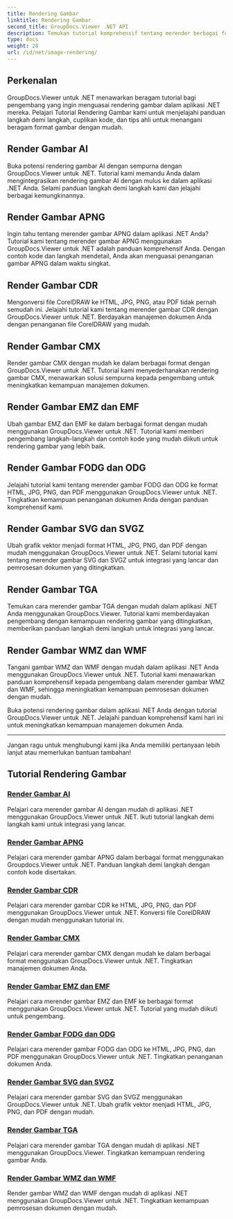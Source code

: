 ```yaml
---
title: Rendering Gambar
linktitle: Rendering Gambar
second_title: GroupDocs.Viewer .NET API
description: Temukan tutorial komprehensif tentang merender berbagai format gambar menggunakan GroupDocs.Viewer untuk .NET. Dari AI hingga WMF, pelajari integrasi lancar dan contoh pengkodean.
type: docs
weight: 28
url: /id/net/image-rendering/
---
```


## Perkenalan

GroupDocs.Viewer untuk .NET menawarkan beragam tutorial bagi pengembang yang ingin menguasai rendering gambar dalam aplikasi .NET mereka. Pelajari Tutorial Rendering Gambar kami untuk menjelajahi panduan langkah demi langkah, cuplikan kode, dan tips ahli untuk menangani beragam format gambar dengan mudah.

## Render Gambar AI
Buka potensi rendering gambar AI dengan sempurna dengan GroupDocs.Viewer untuk .NET. Tutorial kami memandu Anda dalam mengintegrasikan rendering gambar AI dengan mulus ke dalam aplikasi .NET Anda. Selami panduan langkah demi langkah kami dan jelajahi berbagai kemungkinannya.

## Render Gambar APNG
Ingin tahu tentang merender gambar APNG dalam aplikasi .NET Anda? Tutorial kami tentang merender gambar APNG menggunakan GroupDocs.Viewer untuk .NET adalah panduan komprehensif Anda. Dengan contoh kode dan langkah mendetail, Anda akan menguasai penanganan gambar APNG dalam waktu singkat.

## Render Gambar CDR
Mengonversi file CorelDRAW ke HTML, JPG, PNG, atau PDF tidak pernah semudah ini. Jelajahi tutorial kami tentang merender gambar CDR dengan GroupDocs.Viewer untuk .NET. Berdayakan manajemen dokumen Anda dengan penanganan file CorelDRAW yang mudah.

## Render Gambar CMX
Render gambar CMX dengan mudah ke dalam berbagai format dengan GroupDocs.Viewer untuk .NET. Tutorial kami menyederhanakan rendering gambar CMX, menawarkan solusi sempurna kepada pengembang untuk meningkatkan kemampuan manajemen dokumen.

## Render Gambar EMZ dan EMF
Ubah gambar EMZ dan EMF ke dalam berbagai format dengan mudah menggunakan GroupDocs.Viewer untuk .NET. Tutorial kami memberi pengembang langkah-langkah dan contoh kode yang mudah diikuti untuk rendering gambar yang lebih baik.

## Render Gambar FODG dan ODG
Jelajahi tutorial kami tentang merender gambar FODG dan ODG ke format HTML, JPG, PNG, dan PDF menggunakan GroupDocs.Viewer untuk .NET. Tingkatkan kemampuan penanganan dokumen Anda dengan panduan komprehensif kami.

## Render Gambar SVG dan SVGZ
Ubah grafik vektor menjadi format HTML, JPG, PNG, dan PDF dengan mudah menggunakan GroupDocs.Viewer untuk .NET. Selami tutorial kami tentang merender gambar SVG dan SVGZ untuk integrasi yang lancar dan pemrosesan dokumen yang ditingkatkan.

## Render Gambar TGA
Temukan cara merender gambar TGA dengan mudah dalam aplikasi .NET Anda menggunakan GroupDocs.Viewer. Tutorial kami memberdayakan pengembang dengan kemampuan rendering gambar yang ditingkatkan, memberikan panduan langkah demi langkah untuk integrasi yang lancar.

## Render Gambar WMZ dan WMF
Tangani gambar WMZ dan WMF dengan mudah dalam aplikasi .NET Anda menggunakan GroupDocs.Viewer untuk .NET. Tutorial kami menawarkan panduan komprehensif kepada pengembang dalam merender gambar WMZ dan WMF, sehingga meningkatkan kemampuan pemrosesan dokumen dengan mudah.

Buka potensi rendering gambar dalam aplikasi .NET Anda dengan tutorial GroupDocs.Viewer untuk .NET. Jelajahi panduan komprehensif kami hari ini untuk meningkatkan kemampuan manajemen dokumen Anda.

---

Jangan ragu untuk menghubungi kami jika Anda memiliki pertanyaan lebih lanjut atau memerlukan bantuan tambahan!
## Tutorial Rendering Gambar
### [Render Gambar AI](./render-ai-images/)
Pelajari cara merender gambar AI dengan mudah di aplikasi .NET menggunakan GroupDocs.Viewer untuk .NET. Ikuti tutorial langkah demi langkah kami untuk integrasi yang lancar.
### [Render Gambar APNG](./render-apng-images/)
Pelajari cara merender gambar APNG dalam berbagai format menggunakan Groupdocs.Viewer untuk .NET. Panduan langkah demi langkah dengan contoh kode disertakan.
### [Render Gambar CDR](./render-cdr-images/)
Pelajari cara merender gambar CDR ke HTML, JPG, PNG, dan PDF menggunakan GroupDocs.Viewer untuk .NET. Konversi file CorelDRAW dengan mudah menggunakan tutorial ini.
### [Render Gambar CMX](./render-cmx-images/)
Pelajari cara merender gambar CMX dengan mudah ke dalam berbagai format menggunakan GroupDocs.Viewer untuk .NET. Tingkatkan manajemen dokumen Anda.
### [Render Gambar EMZ dan EMF](./render-emz-emf-images/)
Pelajari cara merender gambar EMZ dan EMF ke berbagai format menggunakan GroupDocs.Viewer untuk .NET. Tutorial yang mudah diikuti untuk pengembang.
### [Render Gambar FODG dan ODG](./render-fodg-odg-images/)
Pelajari cara merender gambar FODG dan ODG ke HTML, JPG, PNG, dan PDF menggunakan GroupDocs.Viewer untuk .NET. Tingkatkan penanganan dokumen Anda.
### [Render Gambar SVG dan SVGZ](./render-svg-svgz-images/)
Pelajari cara merender gambar SVG dan SVGZ menggunakan GroupDocs.Viewer untuk .NET. Ubah grafik vektor menjadi HTML, JPG, PNG, dan PDF dengan mudah.
### [Render Gambar TGA](./render-tga-images/)
Pelajari cara merender gambar TGA dengan mudah di aplikasi .NET menggunakan GroupDocs.Viewer. Tingkatkan kemampuan rendering gambar Anda.
### [Render Gambar WMZ dan WMF](./render-wmz-wmf-images/)
Render gambar WMZ dan WMF dengan mudah di aplikasi .NET menggunakan GroupDocs.Viewer untuk .NET. Tingkatkan kemampuan pemrosesan dokumen dengan mudah.